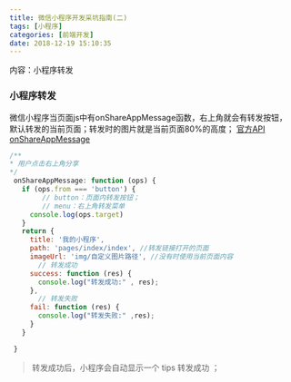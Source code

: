 ```yaml
---
title: 微信小程序开发采坑指南(二)
tags: [小程序]
categories: [前端开发]
date: 2018-12-19 15:10:35
---
```

内容：小程序转发
<!-- more -->
### 小程序转发

微信小程序当页面js中有onShareAppMessage函数，右上角就会有转发按钮， 默认转发的当前页面；转发时的图片就是当前页面80%的高度；
[官方API](https://developers.weixin.qq.com/miniprogram/dev/framework/open-ability/share.html)
[onShareAppMessage](https://developers.weixin.qq.com/miniprogram/dev/framework/app-service/page.html#%E9%A1%B5%E9%9D%A2%E4%BA%8B%E4%BB%B6%E5%A4%84%E7%90%86%E5%87%BD%E6%95%B0)
```js
/**
* 用户点击右上角分享
*/
 onShareAppMessage: function (ops) {
   if (ops.from === 'button') {
        // button：页面内转发按钮；
        // menu：右上角转发菜单
     console.log(ops.target)
   }
   return {
     title: '我的小程序',
     path: 'pages/index/index', //转发链接打开的页面
     imageUrl: 'img/自定义图片路径', //没有时使用当前页面内容
       // 转发成功
     success: function (res) {
       console.log("转发成功:" , res);
     },
       // 转发失败
     fail: function (res) {
       console.log("转发失败:" ,res);
     }
   }

 }
```
> 转发成功后，小程序会自动显示一个 tips  转发成功 ；